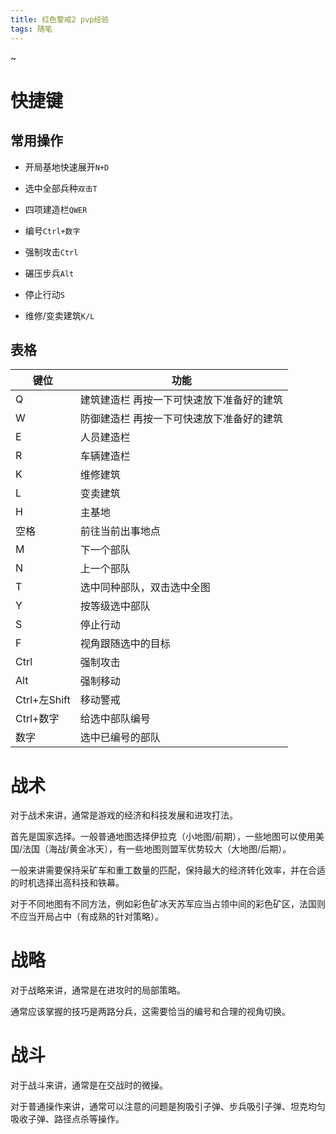 ```yaml
---
title: 红色警戒2 pvp经验
tags: 随笔
---
```


~

<!--more-->

# 快捷键

## 常用操作

- 开局基地快速展开`N+D`

- 选中全部兵种`双击T`

- 四项建造栏`QWER`

- 编号`Ctrl+数字`

- 强制攻击`Ctrl`

- 碾压步兵`Alt`

- 停止行动`S`

- 维修/变卖建筑`K/L`

## 表格


| 键位 | 功能                                      |
| ---- | ----------------------------------------- |
| Q    | 建筑建造栏 再按一下可快速放下准备好的建筑 |
| W    | 防御建造栏 再按一下可快速放下准备好的建筑 |
| E    | 人员建造栏                                |
| R    | 车辆建造栏                                |
| K    | 维修建筑                                      |
| L    | 变卖建筑                                      |
| H    | 主基地                                    |
| 空格 | 前往当前出事地点                          |
| M    | 下一个部队                                |
| N    | 上一个部队                                |
| T   | 选中同种部队，双击选中全图     |
| Y    |  按等级选中部队                                        |
| S     |  停止行动                                         |
| F | 视角跟随选中的目标 |
| Ctrl | 强制攻击 |
| Alt | 强制移动 |
| Ctrl+左Shift | 移动警戒 |
| Ctrl+数字 | 给选中部队编号 |
| 数字 | 选中已编号的部队 |

# 战术

对于战术来讲，通常是游戏的经济和科技发展和进攻打法。

首先是国家选择。一般普通地图选择伊拉克（小地图/前期），一些地图可以使用美国/法国（海战/黄金冰天），有一些地图则盟军优势较大（大地图/后期）。

一般来讲需要保持采矿车和重工数量的匹配，保持最大的经济转化效率，并在合适的时机选择出高科技和铁幕。

对于不同地图有不同方法，例如彩色矿冰天苏军应当占领中间的彩色矿区，法国则不应当开局占中（有成熟的针对策略）。

# 战略

对于战略来讲，通常是在进攻时的局部策略。

通常应该掌握的技巧是两路分兵，这需要恰当的编号和合理的视角切换。

# 战斗

对于战斗来讲，通常是在交战时的微操。

对于普通操作来讲，通常可以注意的问题是狗吸引子弹、步兵吸引子弹、坦克均匀吸收子弹、路径点杀等操作。